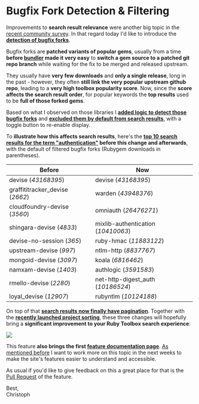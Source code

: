 # Bugfix Fork Detection & Filtering

Improvements to **search result relevance** were another big topic in the [recent community survey](/blog/2018-12-04/survey-results). In that regard today I'd like to introduce the **[detection of bugfix forks][docs]**.

Bugfix forks are **patched variants of popular gems**, usually from a time **before [bundler](/projects/bundler) made it very easy** to **switch a gem source to a patched git repo branch** while waiting for the fix to be merged and released upstream.

They usually have **very few downloads** and **only a single release**, long in the past - however, they often **still link the very popular upstream github repo**, leading to a **very high toolbox popularity score**. Now, since the **score affects the search result order**, for popular keywords the **top results** used to be **full of those forked gems**.

Based on what I observed on those libraries I **[added logic to detect those bugfix forks][Logic-PR]** and **[excluded them by default from search results][UI-PR]**, with a toggle button to re-enable display.

To **illustrate how this affects search results**, here's the **[top 10 search results for the term "authentication"](/search?q=authentication) before this change and afterwards**, with the default of filtered bugfix forks (Rubygem downloads in parentheses).

| **Before**                             | **Now**                                    |
|------------------------------------|------------------------------------------|
| devise (*43168395*)                | devise (*43168395*)                      |
| graffititracker_devise (*2662*)    | warden (*43948376*)                      |
| cloudfoundry-devise (*3560*)       | omniauth (*26476271*)                    |
| shingara-devise (*4833*)           | mixlib-authentication (*10410063*)       |
| devise-no-session (*365*)          | ruby-hmac (*11883122*)                   |
| upstream-devise (*997*)            | ntlm-http (*8837767*)                    |
| mongoid-devise (*3097*)            | koala (*6816462*)                        |
| namxam-devise (*1403*)             | authlogic (*3591583*)                    |
| rmello-devise (*2280*)             | net-http-digest_auth (*10186524*)        |
| loyal_devise (*12907*)             | rubyntlm (*10124188*)                    |

On top of that **[search results now finally have pagination][pagination-PR]**. Together with the **[recently launched project sorting](/blog/2019-01-09/project-sorting)**, these three changes will hopefully bring a **significant improvement to your Ruby Toolbox search experience**:

<a href="https://github.com/rubytoolbox/rubytoolbox/pull/380"><img src="https://user-images.githubusercontent.com/13972/51126093-92103080-1822-11e9-8971-c7d32fb1c327.gif"></a>

This feature **also brings the first [feature documentation page][docs]**. [As mentioned before](/blog/2019-01-09/new-landing-page) I want to work more on this topic in the next weeks to make the site's features easier to understand and accessible.

As usual if you'd like to give feedback on this a great place for that is the [Pull Request][UI-PR] of the feature.

Best,<br/>Christoph


[Logic-PR]: https://github.com/rubytoolbox/rubytoolbox/pull/377
[pagination-PR]: https://github.com/rubytoolbox/rubytoolbox/pull/375
[UI-PR]: https://github.com/rubytoolbox/rubytoolbox/pull/380
[docs]: /pages/docs/features/bugfix_forks
